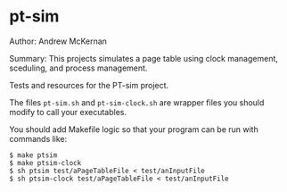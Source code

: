 # pt-sim
Author: Andrew McKernan

Summary: This projects simulates a page table using clock management, sceduling, and process management.

Tests and resources for the PT-sim project.


The files `pt-sim.sh` and `pt-sim-clock.sh` are wrapper files you should modify to call your executables.

You should add Makefile logic so that your program can be run with commands like:

    $ make ptsim
    $ make ptsim-clock
    $ sh ptsim test/aPageTableFile < test/anInputFile
    $ sh ptsim-clock test/aPageTableFile < test/anInputFile
